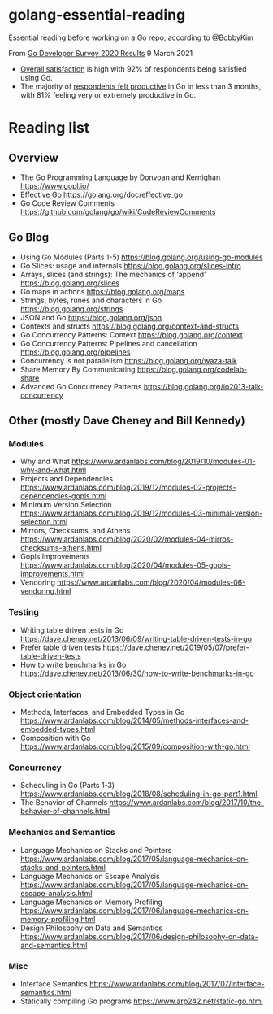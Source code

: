 # golang-essential-reading
Essential reading before working on a Go repo, according to @BobbyKim

From [Go Developer Survey 2020 Results](https://blog.golang.org/survey2020-results) 9 March 2021
* [Overall satisfaction](https://blog.golang.org/survey2020-results#TOC_6.) is high with 92% of respondents being satisfied using Go.
* The majority of [respondents felt productive](https://blog.golang.org/survey2020-results#TOC_6.2) in Go in less than 3 months, with 81% feeling very or extremely productive in Go.

# Reading list


## Overview
* The Go Programming Language by Donvoan and Kernighan https://www.gopl.io/
* Effective Go https://golang.org/doc/effective_go
* Go Code Review Comments https://github.com/golang/go/wiki/CodeReviewComments

## Go Blog
* Using Go Modules (Parts 1-5) https://blog.golang.org/using-go-modules
* Go Slices: usage and internals https://blog.golang.org/slices-intro
* Arrays, slices (and strings): The mechanics of ‘append’ https://blog.golang.org/slices
* Go maps in actions https://blog.golang.org/maps
* Strings, bytes, runes and characters in Go https://blog.golang.org/strings
* JSON and Go https://blog.golang.org/json
* Contexts and structs https://blog.golang.org/context-and-structs
* Go Concurrency Patterns: Context https://blog.golang.org/context
* Go Concurrency Patterns: Pipelines and cancellation https://blog.golang.org/pipelines
* Concurrency is not parallelism https://blog.golang.org/waza-talk
* Share Memory By Communicating https://blog.golang.org/codelab-share
* Advanced Go Concurrency Patterns https://blog.golang.org/io2013-talk-concurrency

## Other (mostly Dave Cheney and Bill Kennedy)

### Modules
* Why and What https://www.ardanlabs.com/blog/2019/10/modules-01-why-and-what.html
* Projects and Dependencies https://www.ardanlabs.com/blog/2019/12/modules-02-projects-dependencies-gopls.html
* Minimum Version Selection https://www.ardanlabs.com/blog/2019/12/modules-03-minimal-version-selection.html
* Mirrors, Checksums, and Athens https://www.ardanlabs.com/blog/2020/02/modules-04-mirros-checksums-athens.html
* Gopls Improvements https://www.ardanlabs.com/blog/2020/04/modules-05-gopls-improvements.html
* Vendoring https://www.ardanlabs.com/blog/2020/04/modules-06-vendoring.html

### Testing
* Writing table driven tests in Go https://dave.cheney.net/2013/06/09/writing-table-driven-tests-in-go
* Prefer table driven tests https://dave.cheney.net/2019/05/07/prefer-table-driven-tests
* How to write benchmarks in Go https://dave.cheney.net/2013/06/30/how-to-write-benchmarks-in-go

### Object orientation
* Methods, Interfaces, and Embedded Types in Go https://www.ardanlabs.com/blog/2014/05/methods-interfaces-and-embedded-types.html
* Composition with Go https://www.ardanlabs.com/blog/2015/09/composition-with-go.html

### Concurrency
* Scheduling in Go (Parts 1-3) https://www.ardanlabs.com/blog/2018/08/scheduling-in-go-part1.html
* The Behavior of Channels https://www.ardanlabs.com/blog/2017/10/the-behavior-of-channels.html


### Mechanics and Semantics
* Language Mechanics on Stacks and Pointers https://www.ardanlabs.com/blog/2017/05/language-mechanics-on-stacks-and-pointers.html
* Language Mechanics on Escape Analysis https://www.ardanlabs.com/blog/2017/05/language-mechanics-on-escape-analysis.html
* Language Mechanics on Memory Profiling https://www.ardanlabs.com/blog/2017/06/language-mechanics-on-memory-profiling.html
* Design Philosophy on Data and Semantics https://www.ardanlabs.com/blog/2017/06/design-philosophy-on-data-and-semantics.html

### Misc
* Interface Semantics https://www.ardanlabs.com/blog/2017/07/interface-semantics.html
* Statically compiling Go programs https://www.arp242.net/static-go.html
